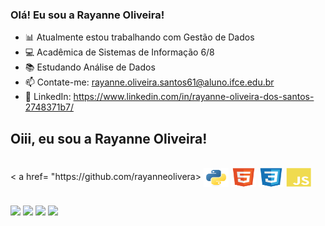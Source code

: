 ### Olá! Eu sou a Rayanne Oliveira!

- 📊 Atualmente estou trabalhando com Gestão de Dados
- 💻 Acadêmica de Sistemas de Informação 6/8
- 📚 Estudando Análise de Dados 
- 📫 Contate-me: rayanne.oliveira.santos61@aluno.ifce.edu.br
- 📲 LinkedIn: https://www.linkedin.com/in/rayanne-oliveira-dos-santos-2748371b7/

## Oiii, eu sou a Rayanne Oliveira!


</div>
<div style="display: inline_block"><br>
  < a href= "https://github.com/rayanneolivera>
  <img align="center" alt="Ray-Python" height="30" width="40" src="https://raw.githubusercontent.com/devicons/devicon/master/icons/python/python-original.svg">
  <img align="center" alt="Ray-HTML" height="30" width="40" src="https://raw.githubusercontent.com/devicons/devicon/master/icons/html5/html5-original.svg">
  <img align="center" alt="Ray-CSS" height="30" width="40" src="https://raw.githubusercontent.com/devicons/devicon/master/icons/css3/css3-original.svg">
  <img align="center" alt="Ray-Js" height="30" width="40" src="https://raw.githubusercontent.com/devicons/devicon/master/icons/javascript/javascript-plain.svg">
</div>
  
  ##
   <a href="https://www.instagram.com/rayanneeoliveira_/" target="_blank"><img src="https://img.shields.io/badge/-Instagram-%23E4405F?style=for-the-badge&logo=instagram&logoColor=white" target="_blank"></a>
    <a href="https://discord.com/channels/@me" target="_blank"><img src="https://img.shields.io/badge/Discord-7289DA?style=for-the-badge&logo=discord&logoColor=white" target="_blank"></a>
    <a href = "rayanne.oliveira.santos61@aluno.ifce.edu.br"><img src="https://img.shields.io/badge/-Gmail-%23333?style=for-the-badge&logo=gmail&logoColor=white" target="_blank"></a>
    <a href="https://www.linkedin.com/in/rayanne-oliveira-dos-santos-2748371b7/" target="_blank"><img src="https://img.shields.io/badge/-LinkedIn-%230077B5?style=for-the-badge&logo=linkedin&logoColor=white" target="_blank"></a> 
    
</div>
